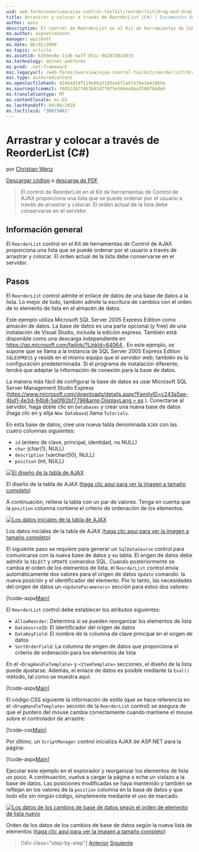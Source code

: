 ```yaml
---
uid: web-forms/overview/ajax-control-toolkit/reorderlist/drag-and-drop-via-reorderlist-cs
title: Arrastrar y colocar a través de ReorderList (C#) | Documentos de Microsoft
author: wenz
description: El control de ReorderList en el Kit de herramientas de Control de AJAX proporciona una lista que se puede ordenar por el usuario a través de arrastrar y colocar. El orden actual de la lista será...
ms.author: aspnetcontent
manager: wpickett
ms.date: 06/02/2008
ms.topic: article
ms.assetid: 6350ee8e-11d6-4aff-b51c-942878014835
ms.technology: dotnet-webforms
ms.prod: .net-framework
msc.legacyurl: /web-forms/overview/ajax-control-toolkit/reorderlist/drag-and-drop-via-reorderlist-cs
msc.type: authoredcontent
ms.openlocfilehash: 42464d10f119e0ba51d5eebf2a67e76e3e419bda
ms.sourcegitcommit: f8852267f463b62d7f975e56bea9aa3f68fbbdeb
ms.translationtype: MT
ms.contentlocale: es-ES
ms.lasthandoff: 04/06/2018
ms.locfileid: "30873461"
---
```

<a name="drag-and-drop-via-reorderlist-c"></a>Arrastrar y colocar a través de ReorderList (C#)
====================
por [Christian Wenz](https://github.com/wenz)

[Descargar código](http://download.microsoft.com/download/9/3/f/93f8daea-bebd-4821-833b-95205389c7d0/ReorderList5.cs.zip) o [descarga de PDF](http://download.microsoft.com/download/2/d/c/2dc10e34-6983-41d4-9c08-f78f5387d32b/reorderlist5CS.pdf)

> El control de ReorderList en el Kit de herramientas de Control de AJAX proporciona una lista que se puede ordenar por el usuario a través de arrastrar y colocar. El orden actual de la lista debe conservarse en el servidor.


## <a name="overview"></a>Información general

El `ReorderList` control en el Kit de herramientas de Control de AJAX proporciona una lista que se puede ordenar por el usuario a través de arrastrar y colocar. El orden actual de la lista debe conservarse en el servidor.

## <a name="steps"></a>Pasos

El `ReorderList` control admite el enlace de datos de una base de datos a la lista. Lo mejor de todo, también admite la escritura de cambios con el orden de lo elemento de lista en el almacén de datos.

Este ejemplo utiliza Microsoft SQL Server 2005 Express Edition como almacén de datos. La base de datos es una parte opcional (y free) de una instalación de Visual Studio, incluida la edición express. También está disponible como una descarga independiente en [ https://go.microsoft.com/fwlink/?LinkId=64064 ](https://go.microsoft.com/fwlink/?LinkId=64064). En este ejemplo, se supone que se llama a la instancia de SQL Server 2005 Express Edition `SQLEXPRESS` y reside en el mismo equipo que el servidor web; también es la configuración predeterminada. Si el programa de instalación diferente, tendrá que adaptar la información de conexión para la base de datos.

La manera más fácil de configurar la base de datos es usar Microsoft SQL Server Management Studio Express ([https://www.microsoft.com/downloads/details.aspx?FamilyID=c243a5ae-4bd1-4e3d-94b8-5a0f62bf7796&amp;DisplayLang = es](https://www.microsoft.com/downloads/details.aspx?FamilyID=c243a5ae-4bd1-4e3d-94b8-5a0f62bf7796&amp;DisplayLang=en) ). Conectarse al servidor, haga doble clic en `Databases` y crear una nueva base de datos (haga clic en y elija `New Database`) llama `Tutorials`.

En esta base de datos, cree una nueva tabla denominada `AJAX` con las cuatro columnas siguientes:

- `id` (entero de clave, principal, identidad, no NULL)
- `char` (char(1), NULL)
- `description` (varchar(50), NULL)
- `position` (int, NULL)


[![El diseño de la tabla de AJAX](drag-and-drop-via-reorderlist-cs/_static/image2.png)](drag-and-drop-via-reorderlist-cs/_static/image1.png)

El diseño de la tabla de AJAX ([haga clic aquí para ver la imagen a tamaño completo](drag-and-drop-via-reorderlist-cs/_static/image3.png))


A continuación, rellene la tabla con un par de valores. Tenga en cuenta que la `position` columna contiene el criterio de ordenación de los elementos.


[![Los datos iniciales de la tabla de AJAX](drag-and-drop-via-reorderlist-cs/_static/image5.png)](drag-and-drop-via-reorderlist-cs/_static/image4.png)

Los datos iniciales de la tabla de AJAX ([haga clic aquí para ver la imagen a tamaño completo](drag-and-drop-via-reorderlist-cs/_static/image6.png))


El siguiente paso se requiere para generar un `SqlDataSource` control para comunicarse con la nueva base de datos y su tabla. El origen de datos debe admitir la `SELECT` y `UPDATE` comandos SQL. Cuando posteriormente se cambia el orden de los elementos de lista, el `ReorderList` control envía automáticamente dos valores para el origen de datos `Update` comando: la nueva posición y el identificador del elemento. Por lo tanto, las necesidades del origen de datos un `<UpdateParameters>` sección para estos dos valores:

[!code-aspx[Main](drag-and-drop-via-reorderlist-cs/samples/sample1.aspx)]

El `ReorderList` control debe establecer los atributos siguientes:

- `AllowReorder`: Determina si se pueden reorganizar los elementos de lista
- `DataSourceID`: El identificador del origen de datos
- `DataKeyField`: El nombre de la columna de clave principal en el origen de datos
- `SortOrderField`: La columna de origen de datos que proporciona el criterio de ordenación para los elementos de lista

En el `<DragHandleTemplate>` y `<ItemTemplate>` secciones, el diseño de la lista puede ajustarse. Además, el enlace de datos es posible mediante la `Eval()` método, tal como se muestra aquí:

[!code-aspx[Main](drag-and-drop-via-reorderlist-cs/samples/sample2.aspx)]

El código CSS siguiente la información de estilo (que se hace referencia en el `<DragHandleTemplate>` sección de la `ReorderList` control) se asegura de que el puntero del mouse cambia correctamente cuando mantiene el mouse sobre el controlador de arrastre:

[!code-css[Main](drag-and-drop-via-reorderlist-cs/samples/sample3.css)]

Por último, un `ScriptManager` control inicializa AJAX de ASP.NET para la página:

[!code-aspx[Main](drag-and-drop-via-reorderlist-cs/samples/sample4.aspx)]

Ejecutar este ejemplo en el explorador y reorganizar los elementos de lista un poco. A continuación, vuelva a cargar la página o eche un vistazo a la base de datos. Las posiciones modificadas se haya mantenido y también se reflejan en los valores de la `position` columna en la base de datos y que todo ello sin ningún código, simplemente mediante el uso de marcado.


[![Los datos de los cambios de base de datos según el orden de elemento de lista nuevo](drag-and-drop-via-reorderlist-cs/_static/image8.png)](drag-and-drop-via-reorderlist-cs/_static/image7.png)

Orden de los datos de los cambios de base de datos según la nueva lista de elementos ([haga clic aquí para ver la imagen a tamaño completo](drag-and-drop-via-reorderlist-cs/_static/image9.png))

> [!div class="step-by-step"]
> [Anterior](using-postbacks-with-reorderlist-cs.md)
> [Siguiente](using-postbacks-with-reorderlist-vb.md)
